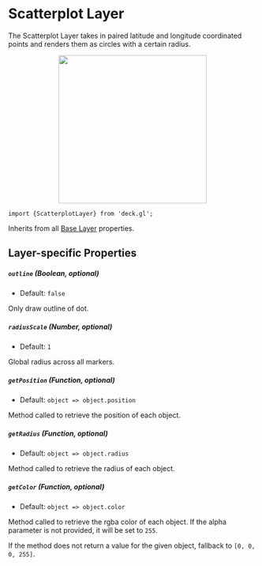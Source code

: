# Scatterplot Layer

The Scatterplot Layer takes in paired latitude and longitude coordinated
points and renders them as circles with a certain radius.

<div align="center">
  <img height="300" src="/demo/src/static/images/demo-thumb-scatterplot.jpg" />
</div>

    import {ScatterplotLayer} from 'deck.gl';

Inherits from all [Base Layer](/docs/layers/base-layer.md) properties.

## Layer-specific Properties

##### `outline` (Boolean, optional)

- Default: `false`

Only draw outline of dot.

##### `radiusScale` (Number, optional)

- Default: `1`

Global radius across all markers.

##### `getPosition` (Function, optional)

- Default: `object => object.position`

Method called to retrieve the position of each object.

##### `getRadius` (Function, optional)

- Default: `object => object.radius`

Method called to retrieve the radius of each object.

##### `getColor` (Function, optional)

- Default: `object => object.color`

Method called to retrieve the rgba color of each object. If the alpha parameter
is not provided, it will be set to `255`.

If the method does not return a value for the given object, fallback to
`[0, 0, 0, 255]`.
